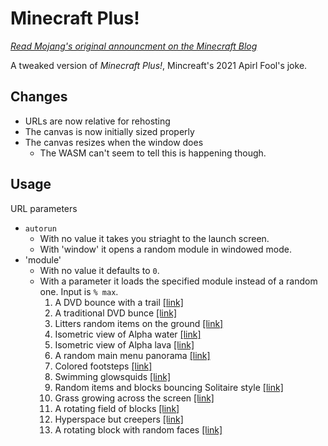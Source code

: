 # Minecraft Plus!

[*Read Mojang's original announcment on the Minecraft Blog*]()

A tweaked version of *Minecraft Plus!*, Mincreaft's 2021 Apirl Fool's joke.

## Changes
* URLs are now relative for rehosting
* The canvas is now initially sized properly
* The canvas resizes when the window does
  * The WASM can't seem to tell this is happening though.

## Usage
URL parameters
* `autorun`
  * With no value it takes you striaght to the launch screen.
  * With 'window' it opens a random module in windowed mode.
* 'module'
  * With no value it defaults to `0`.
  * With a parameter it loads the specified module instead of a random one. Input is `% max`.
    1. A DVD bounce with a trail [\[link\]](https://undarkaido.github.io/Minecraft-Plus/?autorun=window&module=1)
    2. A traditional DVD bunce [\[link\]](https://undarkaido.github.io/Minecraft-Plus/?autorun=window&module=2)
    3. Litters random items on the ground [\[link\]](https://undarkaido.github.io/Minecraft-Plus/?autorun=window&module=3)
    4. Isometric view of Alpha water [\[link\]](https://undarkaido.github.io/Minecraft-Plus/?autorun=window&module=4)
    5. Isometric view of Alpha lava [\[link\]](https://undarkaido.github.io/Minecraft-Plus/?autorun=window&module=5)
    6. A random main menu panorama [\[link\]](https://undarkaido.github.io/Minecraft-Plus/?autorun=window&module=6)
    7. Colored footsteps [\[link\]](https://undarkaido.github.io/Minecraft-Plus/?autorun=window&module=7)
    8. Swimming glowsquids [\[link\]](https://undarkaido.github.io/Minecraft-Plus/?autorun=window&module=8)
    9. Random items and blocks bouncing Solitaire style [\[link\]](https://undarkaido.github.io/Minecraft-Plus/?autorun=window&module=9)
    10. Grass growing across the screen [\[link\]](https://undarkaido.github.io/Minecraft-Plus/?autorun=window&module=10)
    11. A rotating field of blocks [\[link\]](https://undarkaido.github.io/Minecraft-Plus/?autorun=window&module=11)
    12. Hyperspace but creepers [\[link\]](https://undarkaido.github.io/Minecraft-Plus/?autorun=window&module=12)
    13. A rotating block with random faces [\[link\]](https://undarkaido.github.io/Minecraft-Plus/?autorun=window&module=13)
